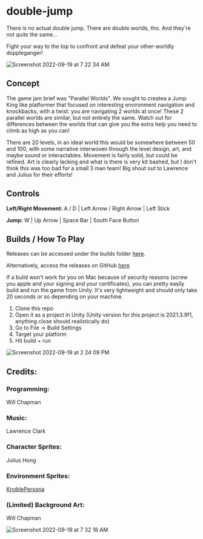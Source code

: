 # double-jump

There is no actual double jump. There are double worlds, tho. And they're not *quite* the same...

Fight your way to the top to confront and defeat your other-worldly doppleganger!

![Screenshot 2022-09-19 at 7 22 34 AM](https://user-images.githubusercontent.com/107442851/191040618-b9065a45-bd73-417e-8935-dbdf294b585f.png)

## Concept
The game jam brief was "Parallel Worlds". We sought to createa a Jump King like platformer that focused on interesting environment navigation and knockbacks, with a twist: you are navigating 2 worlds at once! These 2 parallel worlds are similar, but not entirely the same. Watch out for differences between the worlds that can give you the extra help you need to climb as high as you can!

There are 20 levels, in an ideal world this would be somewhere between 50 and 100, with some narrative interwoven through the level design, art, and maybe sound or interactables. Movement is fairly solid, but could be refined. Art is clearly lacking and what is there is very kit bashed, but I don't think this was too bad for a small 3 man team! Big shout out to Lawrence and Julius for their efforts! 

## Controls

**Left/Right Movement:** A / D | Left Arrow / Right Arrow | Left Stick

**Jump:** W | Up Arrow | Space Bar | South Face Button

## Builds / How To Play
Releases can be accessed under the builds folder [here](https://github.com/Will-N3t/double-jump/tree/main/Builds).

Alternatively, access the releases on GitHub [here](https://github.com/Will-N3t/double-jump/tags)

If a build won't work for you on Mac because of security reasons (screw you apple and your signing and your certificates), you can pretty easily build and run the game from Unity. It's very lightweight and should only take 20 seconds or so depending on your machine.
1. Clone this repo
2. Open it as a project in Unity (Unity version for this project is 2021.3.9f1, anything close should realistically do)
3. Go to File -> Build Settings
4. Target your platform
5. Hit build + run

![Screenshot 2022-09-19 at 2 24 09 PM](https://user-images.githubusercontent.com/107442851/191122794-ff66c9d8-c3e4-4f37-bec8-ba1a63ec56d9.png)



## Credits:
### Programming:
Will Chapman

### Music:
Lawrence Clark

### Character Sprites:
Julius Hong

### Environment Sprites:
[KnoblePersona](https://opengameart.org/content/jungle-dirt-background-connecting-tileset-16x16)

### (Limited) Background Art:
Will Chapman


![Screenshot 2022-09-19 at 7 32 18 AM](https://user-images.githubusercontent.com/107442851/191042687-9336f0b0-9d5e-406a-b5b5-97b9b53f4fed.png)
